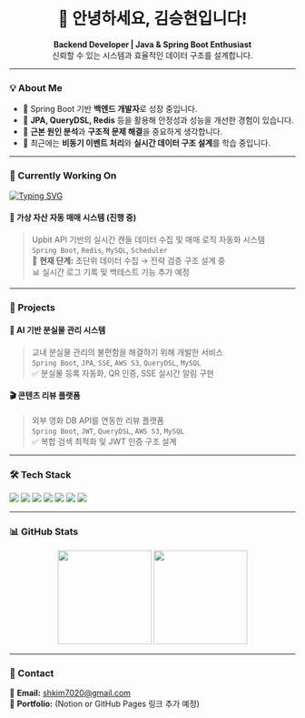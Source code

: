 <!-- Profile README for swissmissed2 -->

<h1 align="center">👋 안녕하세요, 김승현입니다!</h1>
<p align="center">
  <b>Backend Developer | Java & Spring Boot Enthusiast</b><br>
  신뢰할 수 있는 시스템과 효율적인 데이터 구조를 설계합니다.
</p>

---

### 💡 About Me

- 🎯 Spring Boot 기반 **백엔드 개발자**로 성장 중입니다.  
- 🧩 **JPA, QueryDSL, Redis** 등을 활용해 안정성과 성능을 개선한 경험이 있습니다.  
- 🧠 **근본 원인 분석**과 **구조적 문제 해결**을 중요하게 생각합니다.  
- 🌱 최근에는 **비동기 이벤트 처리**와 **실시간 데이터 구조 설계**를 학습 중입니다.

---

### 🚀 Currently Working On

[![Typing SVG](https://readme-typing-svg.herokuapp.com?font=Fira+Code&pause=1200&color=00C2FF&center=true&vCenter=true&width=600&lines=Upbit+API+%7C+Real-time+Candle+Trading+System;Redis+Cache+Optimization;Event-driven+Spring+Architecture+Design)](https://git.io/typing-svg)

#### 🔹 가상 자산 자동 매매 시스템 (진행 중)
> Upbit API 기반의 실시간 캔들 데이터 수집 및 매매 로직 자동화 시스템  
> `Spring Boot`, `Redis`, `MySQL`, `Scheduler`  
> 🚧 **현재 단계:** 초단위 데이터 수집 → 전략 검증 구조 설계 중  
> 📊 실시간 로그 기록 및 백테스트 기능 추가 예정  

---

### 💼 Projects

#### 🧠 AI 기반 분실물 관리 시스템
> 교내 분실물 관리의 불편함을 해결하기 위해 개발한 서비스  
> `Spring Boot`, `JPA`, `SSE`, `AWS S3`, `QueryDSL`, `MySQL`  
> ✅ 분실물 등록 자동화, QR 인증, SSE 실시간 알림 구현

#### 🎬 콘텐츠 리뷰 플랫폼
> 외부 영화 DB API를 연동한 리뷰 플랫폼  
> `Spring Boot`, `JWT`, `QueryDSL`, `AWS S3`, `MySQL`  
> ✅ 복합 검색 최적화 및 JWT 인증 구조 설계

---

### 🛠️ Tech Stack

<p>
  <img src="https://img.shields.io/badge/Java-007396?logo=java&logoColor=white">
  <img src="https://img.shields.io/badge/Spring%20Boot-6DB33F?logo=springboot&logoColor=white">
  <img src="https://img.shields.io/badge/JPA-59666C?logo=hibernate&logoColor=white">
  <img src="https://img.shields.io/badge/QueryDSL-0088CC?logo=databricks&logoColor=white">
  <img src="https://img.shields.io/badge/MySQL-4479A1?logo=mysql&logoColor=white">
  <img src="https://img.shields.io/badge/Redis-DC382D?logo=redis&logoColor=white">
  <img src="https://img.shields.io/badge/AWS%20S3-232F3E?logo=amazonaws&logoColor=white">
</p>

---

### 📊 GitHub Stats

<p align="center">
  <img src="https://github-readme-stats.vercel.app/api?username=swissmissed2&show_icons=true&theme=tokyonight" height="165">
  <img src="https://github-readme-stats.vercel.app/api/top-langs/?username=swissmissed2&layout=compact&theme=tokyonight" height="165">
</p>

---

### 💬 Contact
📧 **Email:** shkim7020@gmail.com  
💼 **Portfolio:** (Notion or GitHub Pages 링크 추가 예정)
